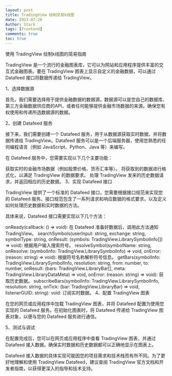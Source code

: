 ```yaml
---
layout: post
title: TradingView 绘制交易k线图
date: 2023-07-26
Author: Stark 
tags: [Frontend]
comments: true
toc: true
---
```

使用 TradingView 绘制k线图的简易指南

TradingView 是一个流行的金融图表库，它可以为网站和应用程序提供丰富的交互式金融图表。要在 TradingView 图表上显示自定义的金融数据，可以通过 Datafeed 接口将数据传递给 TradingView。

1、选择数据源

首先，我们需要选择用于提供金融数据的数据源。数据源可以是您自己的数据库、第三方金融数据供应商的API，或者任何能够提供金融市场数据的来源。确保您有权使用和传递所选数据源的数据。

2、创建 Datafeed 服务

接下来，我们需要创建一个 Datafeed 服务，用于从数据源获取实时数据，并将数据传递给 TradingView。Datafeed 服务可以是一个后端服务器，使用您熟悉的任何编程语言（例如 JavaScript、Python、Java 等）来编写。

在 Datafeed 服务中，您需要实现以下几个主要功能：

获取实时的金融市场数据（例如股票价格、货币汇率等）。
将获取到的数据进行格式化，以满足 TradingView 的数据要求。
处理 TradingView 发来的历史数据请求，并返回相应的历史数据。
3、实现 Datafeed 接口

TradingView 提供了一个标准的 Datafeed 接口，您需要根据接口规范来实现您的 Datafeed 服务。接口规范包含了一系列请求和响应数据的格式要求，以及定义如何处理历史数据和实时数据的方法。

具体来说，Datafeed 接口需要实现以下几个方法：

onReady(callback: () => void): 在 Datafeed 准备好数据后，调用此方法通知 TradingView。
searchSymbols(userInput: string, exchange: string, symbolType: string, onResult: (symbols: TradingView.LibrarySymbolInfo[]) => void): 根据用户输入搜索符号。
resolveSymbol(symbolName: string, onResolve: (symbolInfo: TradingView.LibrarySymbolInfo) => void, onError: (reason: string) => void): 根据符号名称解析符号信息。
getBars(symbolInfo: TradingView.LibrarySymbolInfo, resolution: string, from: number, to: number, onResult: (bars: TradingView.LibraryBar[], meta: TradingView.LibraryDataMeta) => void, onError: (reason: string) => void): 获取历史数据。
subscribeBars(symbolInfo: TradingView.LibrarySymbolInfo, resolution: string, onTick: (bar: TradingView.LibraryBar) => void, listenerGUID: string): void: 订阅实时数据。
4、配置 TradingView 图表

在您的网页或应用程序中加载 TradingView 图表，并将 Datafeed 配置为使用您实现的 Datafeed 服务。在初始化图表时，将 Datafeed 传递给 TradingView 图表对象，以便与您的 Datafeed 服务进行通信。

5、测试与调试

在配置完成后，您可以在网页或应用程序中查看 TradingView 图表，并通过 Datafeed 接入数据。确保实时数据和历史数据都可以正确地显示在图表上。


Datafeed 接入数据的具体实现可能因您的项目需求和技术栈而有所不同。为了更好地理解和使用 TradingView Datafeed，建议查阅 TradingView 官方文档和开发者指南，以获得更深入的指导和技术支持。
